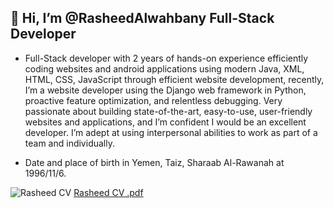 ## 👋 Hi, I’m @RasheedAlwahbany Full-Stack Developer

- Full-Stack developer with 2 years of hands-on experience efficiently coding websites and android applications using modern Java, XML, HTML, CSS, JavaScript through efficient website development, recently, I’m a website developer using the Django web framework in Python, proactive feature optimization, and relentless debugging. Very passionate about building state-of-the-art, easy-to-use, user-friendly websites and applications, and I’m confident I would be an excellent developer. I’m adept at using interpersonal abilities to work as part of a team and individually.

- Date and place of birth in Yemen, Taiz, Sharaab Al-Rawanah at 1996/11/6.


![Rasheed CV ](https://user-images.githubusercontent.com/72201824/193852102-ce01a062-4c5b-4271-82a8-b603517bb87b.jpg)
[Rasheed CV .pdf](https://github.com/RasheedAlwahbany/RasheedAlwahbany/files/9708060/Rasheed.CV.pdf)

<!---
RasheedAlwahbany/RasheedAlwahbany is a ✨ special ✨ repository because its `README.md` (this file) appears on your GitHub profile.
You can click the Preview link to take a look at your changes.
--->
